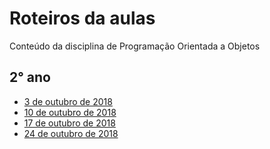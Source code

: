 # Roteiros da aulas
Conteúdo da disciplina de Programação Orientada a Objetos

## 2° ano
* [3 de outubro de 2018](https://github.com/antoniojnr/oop/blob/master/aulas/processing.md)
* [10 de outubro de 2018](https://github.com/antoniojnr/oop/blob/master/aulas/processing-collections.md)
* [17 de outubro de 2018](https://github.com/antoniojnr/oop/blob/master/aulas/processing-oo-intro.md)
* [24 de outubro de 2018](https://github.com/antoniojnr/oop/blob/master/aulas/processing-oo-intro.md#polimorfismo)
